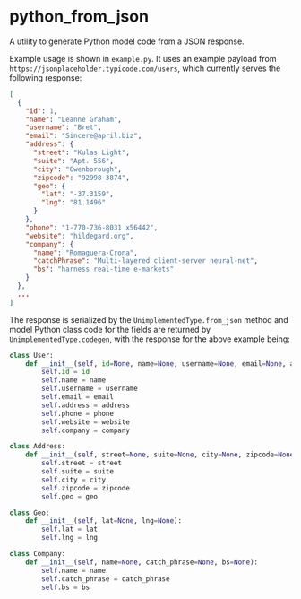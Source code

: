 # python_from_json
A utility to generate Python model code from a JSON response.

Example usage is shown in `example.py`. It uses an example payload from `https://jsonplaceholder.typicode.com/users`, which currently serves the following response:
```json
[
  {
    "id": 1,
    "name": "Leanne Graham",
    "username": "Bret",
    "email": "Sincere@april.biz",
    "address": {
      "street": "Kulas Light",
      "suite": "Apt. 556",
      "city": "Gwenborough",
      "zipcode": "92998-3874",
      "geo": {
        "lat": "-37.3159",
        "lng": "81.1496"
      }
    },
    "phone": "1-770-736-8031 x56442",
    "website": "hildegard.org",
    "company": {
      "name": "Romaguera-Crona",
      "catchPhrase": "Multi-layered client-server neural-net",
      "bs": "harness real-time e-markets"
    }
  },
  ...
]
```

The response is serialized by the `UnimplementedType.from_json` method and model Python class code for the fields are returned by `UnimplementedType.codegen`, with the response for the above example being:
```python
class User:
	def __init__(self, id=None, name=None, username=None, email=None, address=None, phone=None, website=None, company=None):
		self.id = id
		self.name = name
		self.username = username
		self.email = email
		self.address = address
		self.phone = phone
		self.website = website
		self.company = company

class Address:
	def __init__(self, street=None, suite=None, city=None, zipcode=None, geo=None):
		self.street = street
		self.suite = suite
		self.city = city
		self.zipcode = zipcode
		self.geo = geo

class Geo:
	def __init__(self, lat=None, lng=None):
		self.lat = lat
		self.lng = lng

class Company:
	def __init__(self, name=None, catch_phrase=None, bs=None):
		self.name = name
		self.catch_phrase = catch_phrase
		self.bs = bs
```
